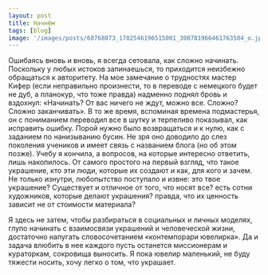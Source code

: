 ```yaml
---
layout: post
title: Начнём
tags: [blog]
image: '/images/posts/60768073_1702546196515001_308781966461763584_o.jpg
---
```


Ошибаясь вновь и вновь, я всегда сетовала, как сложно начинать. Поскольку у любых истоков запинаешься, то приходится неизбежно обращаться к авторитету. На мое замечание о трудностях мастер Кифер (если неправильно произнести, то в переводе с немецкого будет не дуб, а планокур, что тоже правда) надменно поднял бровь и вздохнул: «Начинать? От вас ничего не ждут, можно все. Сложно? Сложно заканчивать». В то же время, вспоминая времена подмастерья, он с пониманием переводил все в шутку и терпеливо показывал, как исправить ошибку. Порой нужно было возвращаться и к нулю, как с заданием по нанизыванию бусин. Не зря оно доводило до слез поколения учеников и имеет связь с названием блога (но об этом позже). Учебу я кончила, а вопросов, на которые интересно ответить, лишь накопилось. От самого простого на первый взгляд, что такое украшение, кто эти люди, которые их создают и как, для кого и зачем. Не только изнутри, любопытство поступало и извне: это твое украшение? Существует и отличное от того, что носят все? есть сотни художников, которые делают украшения? правда, что их ценность зависит не от стоимости материала?

Я здесь не затем, чтобы разбираться в социальных и личных моделях, глупо начинать с взаимосвязи украшений и человеческой жизни, достаточно напугать словосочетанием «контемпорари ювелирка». Да и задача влюбить в нее каждого пусть останется миссионерам и кураторкам, сокровища выносить. Я пока ювелир маленький, не буду тяжести носить, хочу легко о том, что украшает.
